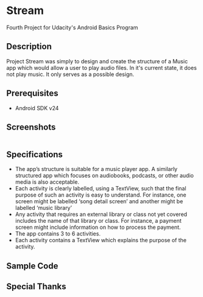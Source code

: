 # Stream
Fourth Project for Udacity's Android Basics Program

## Description

Project Stream was simply to design and create the structure of a Music app which would allow a user to play audio files. In it's current state, it does not play music. It only serves as a possible design.

## Prerequisites

* Android SDK v24

## Screenshots

![]()

## Specifications

* The app’s structure is suitable for a music player app. A similarly structured app which focuses on audiobooks, podcasts, or other audio media is also acceptable.
* Each activity is clearly labelled, using a TextView, such that the final purpose of such an activity is easy to understand. For instance, one screen might be labelled ‘song detail screen’ and another might be labelled ‘music library’
* Any activity that requires an external library or class not yet covered includes the name of that library or class. For instance, a payment screen might include information on how to process the payment.
* The app contains 3 to 6 activities.
* Each activity contains a TextView which explains the purpose of the activity.
  
## Sample Code

>        

## Special Thanks
